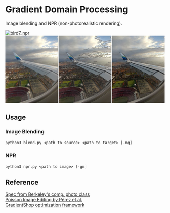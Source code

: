 # Gradient Domain Processing
Image blending and NPR (non-photorealistic rendering).

![bird7_npr](https://github.com/ohjay/gradient_domain_processing/blob/master/images/bird7_npr.jpg?raw=true)
![plane_npr](https://github.com/ohjay/gradient_domain_processing/blob/master/images/plane_npr.jpg?raw=true)

## Usage
### Image Blending
```
python3 blend.py <path to source> <path to target> [-mg]
```

### NPR
```
python3 npr.py <path to image> [-gm]
```

## Reference
[Spec from Berkeley's comp. photo class](https://inst.eecs.berkeley.edu/~cs194-26/fa16/hw/proj4g-gradient/index.html)  
[Poisson Image Editing by Pérez et al.](http://cs.brown.edu/courses/csci1950-g/asgn/proj2/resources/PoissonImageEditing.pdf)  
[GradientShop optimization framework](http://grail.cs.washington.edu/projects/gradientshop/demos/gs_paper_TOG_2009.pdf)

